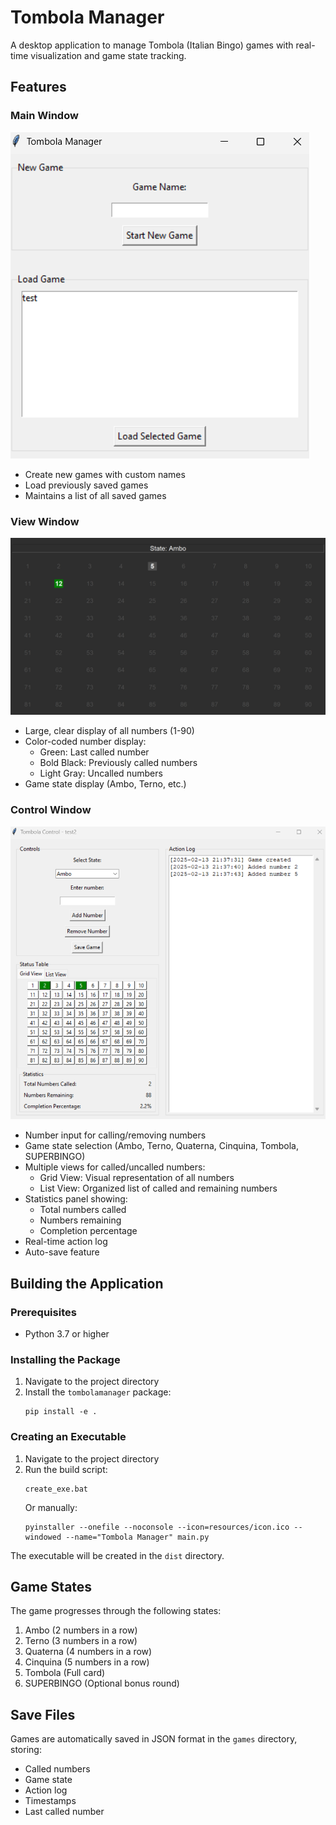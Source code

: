 # Tombola Manager

A desktop application to manage Tombola (Italian Bingo) games with real-time visualization and game state tracking.


## Features

### Main Window
![Tombola View Window](resources/initial_menu.png)
- Create new games with custom names
- Load previously saved games
- Maintains a list of all saved games

### View Window
![Tombola View Window](resources/view_window.png)
- Large, clear display of all numbers (1-90)
- Color-coded number display:
  - Green: Last called number
  - Bold Black: Previously called numbers
  - Light Gray: Uncalled numbers
- Game state display (Ambo, Terno, etc.)

### Control Window
![Tombola Control Window](resources/control_menu.png)
- Number input for calling/removing numbers
- Game state selection (Ambo, Terno, Quaterna, Cinquina, Tombola, SUPERBINGO)
- Multiple views for called/uncalled numbers:
  - Grid View: Visual representation of all numbers
  - List View: Organized list of called and remaining numbers
- Statistics panel showing:
  - Total numbers called
  - Numbers remaining
  - Completion percentage
- Real-time action log
- Auto-save feature

## Building the Application

### Prerequisites
- Python 3.7 or higher

### Installing the Package

1. Navigate to the project directory
2. Install the `tombolamanager` package:
   ```
   pip install -e .
   ```

### Creating an Executable

1. Navigate to the project directory
2. Run the build script:
   ```
   create_exe.bat
   ```
   Or manually:
   ```
   pyinstaller --onefile --noconsole --icon=resources/icon.ico --windowed --name="Tombola Manager" main.py
   ```

The executable will be created in the `dist` directory.

## Game States

The game progresses through the following states:
1. Ambo (2 numbers in a row)
2. Terno (3 numbers in a row)
3. Quaterna (4 numbers in a row)
4. Cinquina (5 numbers in a row)
5. Tombola (Full card)
6. SUPERBINGO (Optional bonus round)

## Save Files

Games are automatically saved in JSON format in the `games` directory, storing:
- Called numbers
- Game state
- Action log
- Timestamps
- Last called number